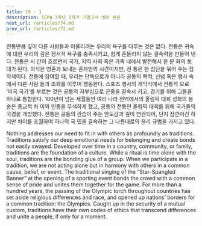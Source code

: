 ```yaml
---
title: 19 - 1
description: ICPA 3학년 1학기 기말고사 영어 본문
next_url: /articles/74.md
prev_url: /articles/72.md
---
```


전통만큼 깊이 다른 사람들과 어울리려는 우리의 욕구를 다루는 것은 없다. 전통은 귀속에 대한 우리의 깊은 정서적 욕구를 충족시키고, 쉽게 흔들리지 않는 결속력을 만들어 낸다. 전통은 시 간이 흐르면서 국가, 지역 사회 혹은 가족 내에서 발전해서 한 문 화의 토대가 된다. 의식은 영혼과 보내는 혼자만의 시간이지만, 전 통은 한 집단을 묶어 주는 접착제이다. 전통에 참여할 때, 우리는 단독으로가 아니라 공동의 목적, 신념 혹은 행사 속에서 다른 사람 들과 조화를 이루어 행동한다. 스포츠 행사의 개막식에서 전통적 으로 ‘미국 국가’를 부르는 것은 공동의 자부심으로 군중을 결속시 키고, 경기를 위해 그들을 하나로 통합한다. 100년이 넘는 세월동안 여러 나라 전역에서의 올림픽 대회 성화의 봉송은 종교적 차 이와 인종을 무색하게 했고, 공동의 전통인 올림픽 대회를 위해 국가들의 국경을 개방했다. 전통은 공동의 관습이 주는 안도감과 깊이 연관되어, 단지 잠깐이긴 하지만 차이를 초월하여 하나의 국 민을 결속하는 그 나름대로의 윤리 규범을 가지고 있다.

Nothing addresses our need to fit in with others as profoundly as traditions. Traditions satisfy our deep emotional needs for belonging and create bonds not easily swayed. Developed over time in a country, community, or family, traditions are the foundation of a culture. While a ritual is time alone with the soul, traditions are the bonding glue of a group. When we participate in a tradition, we are not acting alone but in harmony with others in a common cause, belief, or event. The traditional singing of the “Star-Spangled Banner” at the opening of a sporting event bonds the crowd with a common sense of pride and unites them together for the game. For more than a hundred years, the passing of the Olympic torch throughout countries has set aside religious differences and race, and opened up nations’ borders for a common tradition: the Olympics. Caught up in the security of a mutual custom, traditions have their own codes of ethics that transcend differences and unite a people, if only for a moment.
